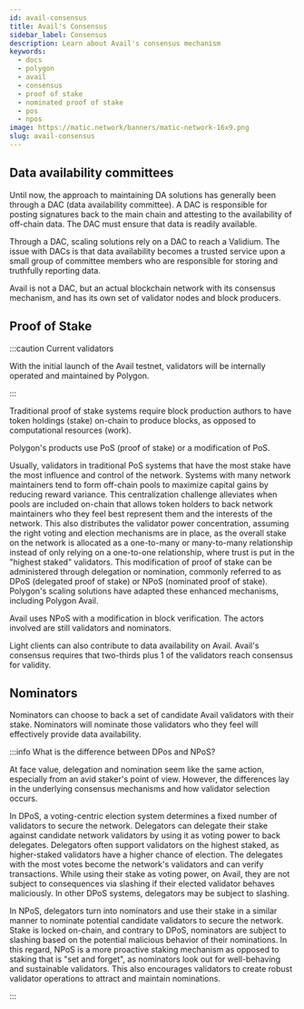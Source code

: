 ```yaml
---
id: avail-consensus
title: Avail's Consensus
sidebar_label: Consensus
description: Learn about Avail's consensus mechanism
keywords:
  - docs
  - polygon
  - avail
  - consensus
  - proof of stake
  - nominated proof of stake
  - pos
  - npos
image: https://matic.network/banners/matic-network-16x9.png
slug: avail-consensus
---
```


## Data availability committees

Until now, the approach to maintaining DA solutions has generally been through 
a DAC (data availability committee). A DAC is responsible for posting 
signatures back to the main chain and attesting to the availability of off-chain 
data. The DAC must ensure that data is readily available.

Through a DAC, scaling solutions rely on a DAC to reach a Validium. The issue 
with DACs is that data availability becomes a trusted service upon a small group 
of committee members who are responsible for storing and truthfully reporting data.

Avail is not a DAC, but an actual blockchain network with its consensus 
mechanism, and has its own set of validator nodes and block producers.

## Proof of Stake

:::caution Current validators

With the initial launch of the Avail testnet, validators will be
internally operated and maintained by Polygon.

:::

Traditional proof of stake systems require block production authors to have 
token holdings (stake) on-chain to produce blocks, as opposed to computational 
resources (work). 

Polygon's products use PoS (proof of stake) or a modification of PoS.

Usually, validators in traditional PoS systems that have the most stake 
have the most influence and control of the network. Systems with many network maintainers 
tend to form off-chain pools to maximize capital gains by reducing reward variance. This 
centralization challenge alleviates when pools are included on-chain that allows token 
holders to back network maintainers who they feel best represent them and the interests 
of the network. This also distributes the validator power concentration, assuming the 
right voting and election mechanisms are in place, as the overall stake on the network 
is allocated as a one-to-many or many-to-many relationship instead of only relying on a 
one-to-one relationship, where trust is put in the "highest staked" validators. This 
modification of proof of stake can be administered through delegation or nomination, 
commonly referred to as DPoS (delegated proof of stake) or NPoS (nominated proof of stake). 
Polygon's scaling solutions have adapted these enhanced mechanisms, including Polygon 
Avail.

Avail uses NPoS with a modification in block verification. The actors involved are 
still validators and nominators.

Light clients can also contribute to data availability on Avail. Avail's consensus 
requires that two-thirds plus 1 of the validators reach consensus for validity.

## Nominators

Nominators can choose to back a set of candidate Avail validators with their 
stake. Nominators will nominate those validators who they feel will 
effectively provide data availability.

:::info What is the difference between DPos and NPoS?

At face value, delegation and nomination seem like the same action, especially
from an avid staker's point of view. However, the differences lay in the underlying
consensus mechanisms and how validator selection occurs.

In DPoS, a voting-centric election system determines a fixed number of 
validators to secure the network. Delegators can delegate their 
stake against candidate network validators by using it as voting power to back 
delegates. Delegators often support validators on the highest staked, as higher-staked
validators have a higher chance of election. The delegates with the most votes 
become the network's validators and can verify transactions. While using their 
stake as voting power, on Avail, they are not subject to consequences via slashing if 
their elected validator behaves maliciously. In other DPoS systems, delegators may
be subject to slashing.

In NPoS, delegators turn into nominators and use their stake in a similar
manner to nominate potential candidate validators to secure the network.
Stake is locked on-chain, and contrary to DPoS, nominators are subject to slashing
based on the potential malicious behavior of their nominations. In this regard,
NPoS is a more proactive staking mechanism as opposed to staking that is "set and 
forget", as nominators look out for well-behaving and sustainable validators. This 
also encourages validators to create robust validator operations to attract and 
maintain nominations.

:::
